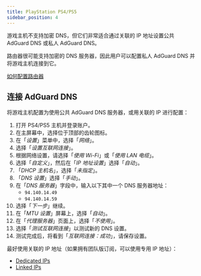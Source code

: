 ```yaml
---
title: PlayStation PS4/PS5
sidebar_position: 4
---
```


游戏主机不支持加密 DNS，但它们非常适合通过关联的 IP 地址设置公共 AdGuard DNS 或私人 AdGuard DNS。

路由器很可能支持加密的 DNS 服务器，因此用户可以配置私人 AdGuard DNS 并将游戏主机连接到它。

[如何配置路由器](/private-dns/connect-devices/routers/routers.md)

## 连接 AdGuard DNS

将游戏主机配置为使用公共 AdGuard DNS 服务器，或用关联的 IP 进行配置：

1. 打开 PS4/PS5 主机并登录账户。
2. 在主屏幕中，选择位于顶部的齿轮图标。
3. 在「_设置_」菜单中，选择「_网络_」。
4. 选择「_设置互联网连接_」。
5. 根据网络设置，请选择「_使用 Wi-Fi_」或「_使用 LAN 电缆_」。
6. 选择「_自定义_」，然后在「_IP 地址设置_」选择「_自动_」。
7. 「_DHCP 主机名_」，选择「_未指定_」。
8. 「_DNS 设置_」选择「_手动_」。
9. 在「_DNS 服务器_」字段中，输入以下其中一个 DNS 服务器地址：
   - `94.140.14.49`
   - `94.140.14.59`
10. 选择「_下一步_」继续。
11. 在「_MTU 设置_」屏幕上，选择「_自动_」。
12. 在「_代理服务器_」页面上，选择「_不使用_」。
13. 选择「_测试互联网连接_」以测试新的 DNS 设置。
14. 测试完成后，将看到「_互联网连接：成功_」，请保存设置。

最好使用关联的 IP 地址（如果拥有团队版订阅，可以使用专用 IP 地址）：

- [Dedicated IPs](/private-dns/connect-devices/other-options/dedicated-ip.md)
- [Linked IPs](/private-dns/connect-devices/other-options/linked-ip.md)
